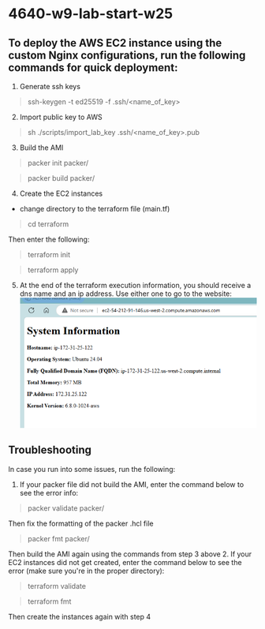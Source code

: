 # 4640-w9-lab-start-w25

## To deploy the AWS EC2 instance using the custom Nginx configurations, run the following commands for quick deployment:
1. Generate ssh keys
> ssh-keygen -t ed25519 -f .ssh/<name_of_key>
2. Import public key to AWS
> sh ./scripts/import_lab_key .ssh/<name_of_key>.pub
3. Build the AMI
> packer init packer/

> packer build packer/
4. Create the EC2 instances
- change directory to the terraform file (main.tf)
> cd terraform

Then enter the following:
> terraform init

> terraform apply
5. At the end of the terraform execution information, you should receive a dns name and an ip address. Use either one to go to the website:
![alt text](image.png)

## Troubleshooting
In case you run into some issues, run the following:
1. If your packer file did not build the AMI, enter the command below to see the error info:
> packer validate packer/

Then fix the formatting of the packer .hcl file
> packer fmt packer/

Then build the AMI again using the commands from step 3 above
2. If your EC2 instances did not get created, enter the command below to see the error (make sure you're in the proper directory):
> terraform validate

> terraform fmt

Then create the instances again with step 4